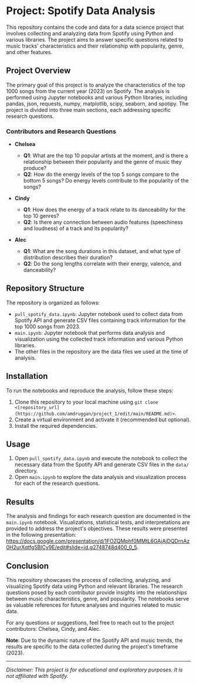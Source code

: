# Project: Spotify Data Analysis

This repository contains the code and data for a data science project that involves collecting and analyzing data from Spotify using Python and various libraries. The project aims to answer specific questions related to music tracks' characteristics and their relationship with popularity, genre, and other features.

## Project Overview

The primary goal of this project is to analyze the characteristics of the top 1000 songs from the current year (2023) on Spotify. The analysis is performed using Jupyter notebooks and various Python libraries, including pandas, json, requests, numpy, matplotlib, scipy, seaborn, and spotipy. The project is divided into three main sections, each addressing specific research questions.

### Contributors and Research Questions

- **Chelsea**
  - **Q1**: What are the top 10 popular artists at the moment, and is there a relationship between their popularity and the genre of music they produce?
  - **Q2**: How do the energy levels of the top 5 songs compare to the bottom 5 songs? Do energy levels contribute to the popularity of the songs?

- **Cindy**
  - **Q1**: How does the energy of a track relate to its danceability for the top 10 genres?
  - **Q2**: Is there any connection between audio features (speechiness and loudness) of a track and its popularity?

- **Alec**
  - **Q1**: What are the song durations in this dataset, and what type of distribution describes their duration?
  - **Q2**: Do the song lengths correlate with their energy, valence, and danceability?

## Repository Structure

The repository is organized as follows:

- `pull_spotify_data.ipynb`: Jupyter notebook used to collect data from Spotify API and generate CSV files containing track information for the top 1000 songs from 2023.
- `main.ipynb`: Jupyter notebook that performs data analysis and visualization using the collected track information and various Python libraries.
- The other files in the repository are the data files we used at the time of analysis. 

## Installation

To run the notebooks and reproduce the analysis, follow these steps:

1. Clone this repository to your local machine using `git clone <[repository_url](https://github.com/amdruggan/project_1/edit/main/README.md)>`.
2. Create a virtual environment and activate it (recommended but optional).
3. Install the required dependencies.

## Usage

1. Open `pull_spotify_data.ipynb` and execute the notebook to collect the necessary data from the Spotify API and generate CSV files in the `data/` directory.
2. Open `main.ipynb` to explore the data analysis and visualization process for each of the research questions.

## Results

The analysis and findings for each research question are documented in the `main.ipynb` notebook. Visualizations, statistical tests, and interpretations are provided to address the project's objectives. These results were presented in the following presentation: https://docs.google.com/presentation/d/1FOZQMphf0MMtL6GAjAjDQDrnAz0H2urXqtfg5BICy9E/edit#slide=id.g2748748d400_0_5. 

## Conclusion

This repository showcases the process of collecting, analyzing, and visualizing Spotify data using Python and relevant libraries. The research questions posed by each contributor provide insights into the relationships between music characteristics, genre, and popularity. The notebooks serve as valuable references for future analyses and inquiries related to music data.

For any questions or suggestions, feel free to reach out to the project contributors: Chelsea, Cindy, and Alec.

**Note**: Due to the dynamic nature of the Spotify API and music trends, the results are specific to the data collected during the project's timeframe (2023).

---
*Disclaimer: This project is for educational and exploratory purposes. It is not affiliated with Spotify.*
